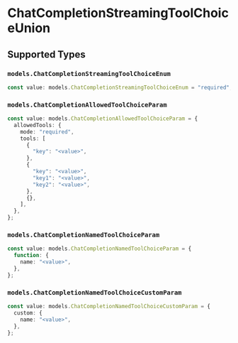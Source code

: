 # ChatCompletionStreamingToolChoiceUnion


## Supported Types

### `models.ChatCompletionStreamingToolChoiceEnum`

```typescript
const value: models.ChatCompletionStreamingToolChoiceEnum = "required";
```

### `models.ChatCompletionAllowedToolChoiceParam`

```typescript
const value: models.ChatCompletionAllowedToolChoiceParam = {
  allowedTools: {
    mode: "required",
    tools: [
      {
        "key": "<value>",
      },
      {
        "key": "<value>",
        "key1": "<value>",
        "key2": "<value>",
      },
      {},
    ],
  },
};
```

### `models.ChatCompletionNamedToolChoiceParam`

```typescript
const value: models.ChatCompletionNamedToolChoiceParam = {
  function: {
    name: "<value>",
  },
};
```

### `models.ChatCompletionNamedToolChoiceCustomParam`

```typescript
const value: models.ChatCompletionNamedToolChoiceCustomParam = {
  custom: {
    name: "<value>",
  },
};
```

